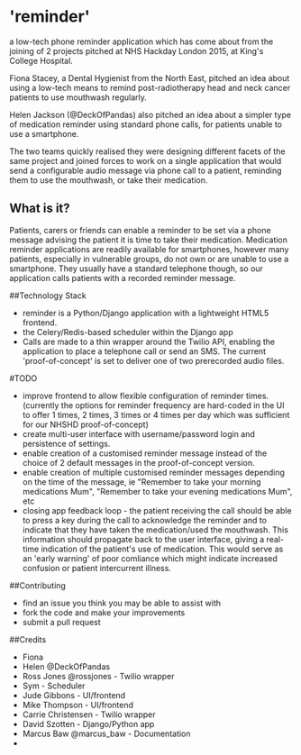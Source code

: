 # 'reminder'
a low-tech phone reminder application which has come about from the joining of 2 projects pitched at NHS Hackday London 2015, at King's College Hospital.

Fiona Stacey, a Dental Hygienist from the North East, pitched an idea about using a low-tech means to remind post-radiotherapy head and neck cancer patients to use mouthwash regularly.

Helen Jackson (@DeckOfPandas) also pitched an idea about a simpler type of medication reminder using standard phone calls, for patients unable to use a smartphone.

The two teams quickly realised they were designing different facets of the same project and joined forces to work on a single application that would send a configurable audio message via phone call to a patient, reminding them to use the mouthwash, or take their medication.

## What is it?
Patients, carers or friends can enable a reminder to be set via a phone message advising the patient it is time to take their medication. Medication reminder applications are readily available for smartphones, however many patients, especially in vulnerable groups, do not own or are unable to use a smartphone. They usually have a standard telephone though, so our application calls patients with a recorded reminder message.

##Technology Stack
* reminder is a Python/Django application with a lightweight HTML5 frontend.
* the Celery/Redis-based scheduler within the Django app
* Calls are made to a thin wrapper around the Twilio API, enabling the application to place a telephone call or send an SMS. The current 'proof-of-concept' is set to deliver one of two prerecorded audio files.

#TODO
* improve frontend to allow flexible configuration of reminder times. (currently the options for reminder frequency are hard-coded in the UI to offer 1 times, 2 times, 3 times or 4 times per day which was sufficient for our NHSHD proof-of-concept)
* create multi-user interface with username/password login and persistence of settings.
* enable creation of a customised reminder message instead of the choice of 2 default messages in the proof-of-concept version.
* enable creation of multiple customised reminder messages depending on the time of the message, ie "Remember to take your morning medications Mum", "Remember to take your evening medications Mum", etc
* closing app feedback loop - the patient receiving the call should be able to press a key during the call to acknowledge the reminder and to indicate that they have taken the medication/used the mouthwash. This information should propagate back to the user interface, giving a real-time indication of the patient's use of medication. This would serve as an 'early warning' of poor comliance which might indicate increased confusion or patient intercurrent illness.

##Contributing
* find an issue you think you may be able to assist with
* fork the code and make your improvements
* submit a pull request

##Credits
* Fiona
* Helen @DeckOfPandas
* Ross Jones @rossjones - Twilio wrapper
* Sym - Scheduler
* Jude Gibbons - UI/frontend
* Mike Thompson - UI/frontend
* Carrie Christensen - Twilio wrapper
* David Szotten - Django/Python app
* Marcus Baw @marcus_baw - Documentation
* 
